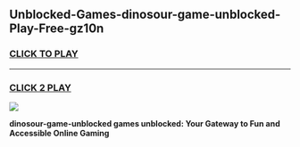 
## Unblocked-Games-dinosour-game-unblocked-Play-Free-gz10n
<h3>
<a href="https://premium76.site?title=dinosour-game-unblocked&ref=20A">CLICK TO PLAY</a></h3>
<hr>

<h3>
<a href="https://premium76.site?title=dinosour-game-unblocked&ref=20A">CLICK 2 PLAY</a>
  
</h3>

<a href="https://premium76.site?title=dinosour-game-unblocked&ref=20A"><img src="https://clearcache.store/games.png"></a>


**dinosour-game-unblocked games unblocked: Your Gateway to Fun and Accessible Online Gaming**
